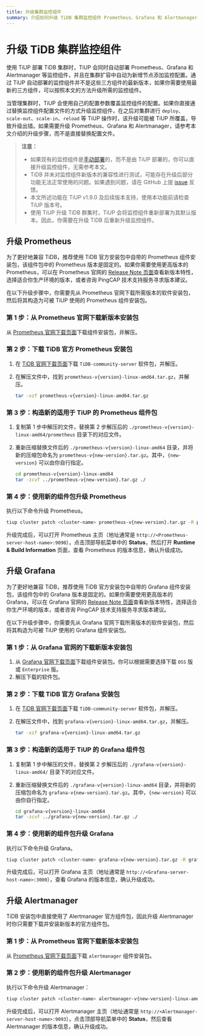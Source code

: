 ```yaml
---
title: 升级集群监控组件
summary: 介绍如何升级 TiDB 集群监控组件 Prometheus、Grafana 和 Alertmanager。
---
```


# 升级 TiDB 集群监控组件

使用 TiUP 部署 TiDB 集群时，TiUP 会同时自动部署 Prometheus、Grafana 和 Alertmanager 等监控组件，并且在集群扩容中自动为新增节点添加监控配置。通过 TiUP 自动部署的监控组件并不是这些三方组件的最新版本，如果你需要使用最新的三方组件，可以按照本文的方法升级所需的监控组件。

当管理集群时，TiUP 会使用自己的配置参数覆盖监控组件的配置。如果你直接通过替换监控组件配置文件的方式升级监控组件，在之后对集群进行 `deploy`、`scale-out`、`scale-in`、`reload` 等 TiUP 操作时，该升级可能被 TiUP 所覆盖，导致升级出错。如果需要升级 Prometheus、Grafana 和 Alertmanager，请参考本文介绍的升级步骤，而不是直接替换配置文件。

> **注意：**
>
> - 如果现有的监控组件是[手动部署](/deploy-monitoring-services.md)的，而不是由 TiUP 部署的，你可以直接升级监控组件，无需参考本文。
> - TiDB 并未对监控组件新版本的兼容性进行测试，可能存在升级后部分功能无法正常使用的问题。如果遇到问题，请在 GitHub 上提 [issue](https://github.com/pingcap/tidb/issues) 反馈。
> - 本文所述功能在 TiUP v1.9.0 及后续版本支持，使用本功能前请检查 TiUP 版本号。
> - 使用 TiUP 升级 TiDB 群集时，TiUP 会将监控组件重新部署为其默认版本。因此，你需要在升级 TiDB 后重新升级监控组件。

## 升级 Prometheus

为了更好地兼容 TiDB，推荐使用 TiDB 官方安装包中自带的 Prometheus 组件安装包，该组件包中的 Prometheus 版本是固定的。如果你需要使用更高版本的 Prometheus，可以在 Prometheus 官网的 [Release Note 页面](https://github.com/prometheus/prometheus/releases)查看新版本特性，选择适合你生产环境的版本，或者咨询 PingCAP 技术支持服务寻求版本建议。

在以下升级步骤中，你需要先从 Prometheus 官网下载所需版本的软件安装包，然后将其构造为可被 TiUP 使用的 Prometheus 组件安装包。

### 第 1 步：从 Prometheus 官网下载新版本安装包

从 [Prometheus 官网下载页面](https://prometheus.io/download/)下载组件安装包，并解压。

### 第 2 步：下载 TiDB 官方 Prometheus 安装包

1. 在 [TiDB 官网下载页面](https://cn.pingcap.com/product/#SelectProduct)下载 `TiDB-community-server` 软件包，并解压。
2. 在解压文件中，找到 `prometheus-v{version}-linux-amd64.tar.gz`，并解压。

    ```bash
    tar -xzf prometheus-v{version}-linux-amd64.tar.gz
    ```

### 第 3 步：构造新的适用于 TiUP 的 Prometheus 组件包

1. 复制第 1 步中解压的文件，替换第 2 步解压后的 `./prometheus-v{version}-linux-amd64/prometheus` 目录下的对应文件。
2. 重新压缩替换文件后的 `./prometheus-v{version}-linux-amd64` 目录，并将新的压缩包命名为 `prometheus-v{new-version}.tar.gz`。其中，`{new-version}` 可以由你自行指定。

    ```bash
    cd prometheus-v{version}-linux-amd64
    tar -zcvf ../prometheus-v{new-version}.tar.gz ./
    ```

### 第 4 步：使用新的组件包升级 Prometheus

执行以下命令升级 Prometheus。

```bash
tiup cluster patch <cluster-name> prometheus-v{new-version}.tar.gz -R prometheus
```

升级完成后，可以打开 Prometheus 主页（地址通常是 `http://<Prometheus-server-host-name>:9090`），点击顶部导航菜单中的 **Status**，然后打开 **Runtime & Build Information** 页面，查看 Prometheus 的版本信息，确认升级成功。

## 升级 Grafana

为了更好地兼容 TiDB，推荐使用 TiDB 官方安装包中自带的 Grafana 组件安装包，该组件包中的 Grafana 版本是固定的。如果你需要使用更高版本的 Grafana，可以在 Grafana 官网的 [Release Note 页面](https://grafana.com/docs/grafana/latest/whatsnew/)查看新版本特性，选择适合你生产环境的版本，或者咨询 PingCAP 技术支持服务寻求版本建议。

在以下升级步骤中，你需要先从 Grafana 官网下载所需版本的软件安装包，然后将其构造为可被 TiUP 使用的 Grafana 组件安装包。

### 第 1 步：从 Grafana 官网的下载新版本安装包

1. 从 [Grafana 官网下载页面](https://grafana.com/grafana/download?pg=get&plcmt=selfmanaged-box1-cta1)下载组件安装包。你可以根据需要选择下载 `OSS` 版或 `Enterprise` 版。
2. 解压下载的软件包。

### 第 2 步：下载 TiDB 官方 Grafana 安装包

1. 在 [TiDB 官网下载页面](https://cn.pingcap.com/product/#SelectProduct)下载 `TiDB-community-server` 软件包，并解压。
2. 在解压文件中，找到 `grafana-v{version}-linux-amd64.tar.gz`，并解压。

    ```bash
    tar -xzf grafana-v{version}-linux-amd64.tar.gz
    ```

### 第 3 步：构造新的适用于 TiUP 的 Grafana 组件包

1. 复制第 1 步中解压的文件，替换第 2 步解压后的 `./grafana-v{version}-linux-amd64/` 目录下的对应文件。
2. 重新压缩替换文件后的 `./grafana-v{version}-linux-amd64` 目录，并将新的压缩包命名为 `grafana-v{new-version}.tar.gz`。其中，`{new-version}` 可以由你自行指定。

    ```bash
    cd grafana-v{version}-linux-amd64
    tar -zcvf ../grafana-v{new-version}.tar.gz ./
    ```

### 第 4 步：使用新的组件包升级 Grafana

执行以下命令升级 Grafana。

```bash
tiup cluster patch <cluster-name> grafana-v{new-version}.tar.gz -R grafana
```

升级完成后，可以打开 Grafana 主页（地址通常是 `http://<Grafana-server-host-name>:3000`），查看 Grafana 的版本信息，确认升级成功。

## 升级 Alertmanager

TiDB 安装包中直接使用了 Alertmanager 官方组件包，因此升级 Alertmanager 时你只需要下载并安装新版本的官方组件包。

### 第 1 步：从 Prometheus 官网下载新版本安装包

从 [Prometheus 官网下载页面](https://prometheus.io/download/#alertmanager)下载 `alertmanager` 组件安装包。

### 第 2 步：使用新的组件包升级 Alertmanager

执行以下命令升级 Alertmanager：

```bash
tiup cluster patch <cluster-name> alertmanager-v{new-version}-linux-amd64.tar.gz -R alertmanager
```

升级完成后，可以打开 Alertmanager 主页（地址通常是 `http://<Alertmanager-server-host-name>:9093`），点击顶部导航菜单中的 **Status**，然后查看 Alertmanager 的版本信息，确认升级成功。